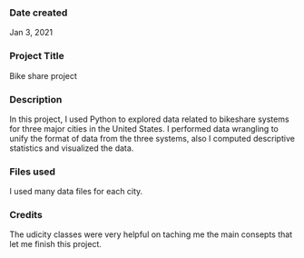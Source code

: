 ### Date created
Jan 3, 2021

### Project Title
Bike share project 

### Description
In this project, I used Python to explored data related to bikeshare systems for three major cities in the United States. I performed data wrangling to unify the format of data from the three systems, also I computed descriptive statistics and visualized the data.

### Files used
I used many data files for each city.

### Credits
The udicity classes were very helpful on taching me the main consepts that let me finish this project.

